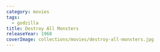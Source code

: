 ```yaml
---
category: movies
tags:
  - godzilla
title: Destroy All Monsters
releaseYear: 1968
coverImage: collections/movies/destroy-all-monsters.jpg
---
```


